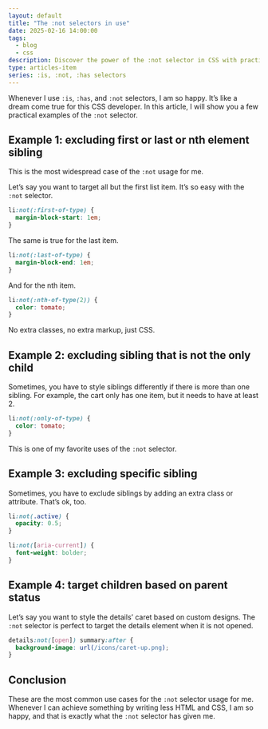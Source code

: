 ```yaml
---
layout: default
title: "The :not selectors in use"
date: 2025-02-16 14:00:00
tags:
  - blog
  - css
description: Discover the power of the :not selector in CSS with practical examples that simplify your styling process.
type: articles-item
series: :is, :not, :has selectors
---
```


Whenever I use `:is`, `:has`, and `:not` selectors, I am so happy. It’s like a dream come true for this CSS developer. In this article, I will show you a few practical examples of the `:not` selector.

## Example 1: excluding first or last or nth element sibling

This is the most widespread case of the `:not` usage for me.

Let’s say you want to target all but the first list item. It’s so easy with the `:not` selector.

```css
li:not(:first-of-type) {
  margin-block-start: 1em;
}
```

The same is true for the last item.

```css
li:not(:last-of-type) {
  margin-block-end: 1em;
}
```

And for the nth item.

```css
li:not(:nth-of-type(2)) {
  color: tomato;
}
```

No extra classes, no extra markup, just CSS.

## Example 2: excluding sibling that is not the only child

Sometimes, you have to style siblings differently if there is more than one sibling. For example, the cart only has one item, but it needs to have at least 2.

```css
li:not(:only-of-type) {
  color: tomato;
}
```

This is one of my favorite uses of the `:not` selector.

## Example 3: excluding specific sibling

Sometimes, you have to exclude siblings by adding an extra class or attribute. That’s ok, too.

```css
li:not(.active) {
  opacity: 0.5;
}

li:not([aria-current]) {
  font-weight: bolder;
}
```

## Example 4: target children based on parent status

Let’s say you want to style the details’ caret based on custom designs. The `:not` selector is perfect to target the details element when it is not opened.

```css
details:not([open]) summary:after {
  background-image: url(/icons/caret-up.png);
}
```

## Conclusion

These are the most common use cases for the `:not` selector usage for me. Whenever I can achieve something by writing less HTML and CSS, I am so happy, and that is exactly what the `:not` selector has given me.
